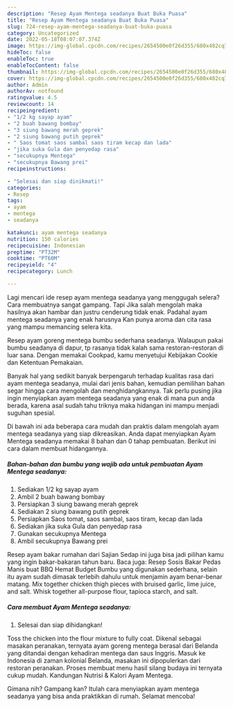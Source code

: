 ```yaml
---
description: "Resep Ayam Mentega seadanya Buat Buka Puasa"
title: "Resep Ayam Mentega seadanya Buat Buka Puasa"
slug: 724-resep-ayam-mentega-seadanya-buat-buka-puasa
category: Uncategorized
date: 2022-05-18T08:07:07.374Z
image: https://img-global.cpcdn.com/recipes/2654500e0f26d355/680x482cq70/ayam-mentega-seadanya-foto-resep-utama.jpg
hideToc: false
enableToc: true
enableTocContent: false
thumbnail: https://img-global.cpcdn.com/recipes/2654500e0f26d355/680x482cq70/ayam-mentega-seadanya-foto-resep-utama.jpg
cover: https://img-global.cpcdn.com/recipes/2654500e0f26d355/680x482cq70/ayam-mentega-seadanya-foto-resep-utama.jpg
author: Admin
authorAv: notfound
ratingvalue: 4.5
reviewcount: 14
recipeingredient:
- "1/2 kg sayap ayam"
- "2 buah bawang bombay"
- "3 siung bawang merah geprek"
- "2 siung bawang putih geprek"
- " Saos tomat saos sambal saos tiram kecap dan lada"
- "jika suka Gula dan penyedap rasa"
- "secukupnya Mentega"
- "secukupnya Bawang prei"
recipeinstructions:

- "Selesai dan siap dinikmati!"
categories:
- Resep
tags:
- ayam
- mentega
- seadanya

katakunci: ayam mentega seadanya 
nutrition: 150 calories
recipecuisine: Indonesian
preptime: "PT32M"
cooktime: "PT60M"
recipeyield: "4"
recipecategory: Lunch

---
```



Lagi mencari ide resep ayam mentega seadanya yang menggugah selera? Cara membuatnya sangat gampang. Tapi Jika salah mengolah maka hasilnya akan hambar dan justru cenderung tidak enak. Padahal ayam mentega seadanya yang enak harusnya Kan punya aroma dan cita rasa yang mampu memancing selera kita.


Resep ayam goreng mentega bumbu sederhana seadanya. Walaupun pakai bumbu seadanya di dapur, tp rasanya tidak kalah sama restoran-restoran di luar sana. Dengan memakai Cookpad, kamu menyetujui Kebijakan Cookie dan Ketentuan Pemakaian.

Banyak hal yang sedikit banyak berpengaruh terhadap kualitas rasa dari ayam mentega seadanya, mulai dari jenis bahan, kemudian pemilihan bahan segar hingga cara mengolah dan menghidangkannya. Tak perlu pusing jika ingin menyiapkan ayam mentega seadanya yang enak di mana pun anda berada, karena asal sudah tahu triknya maka hidangan ini mampu menjadi suguhan spesial.


Di bawah ini ada beberapa cara mudah dan praktis dalam mengolah ayam mentega seadanya yang siap dikreasikan. Anda dapat menyiapkan Ayam Mentega seadanya memakai 8 bahan dan 0 tahap pembuatan. Berikut ini cara dalam membuat hidangannya.

<!--inarticleads1-->

##### Bahan-bahan dan bumbu yang wajib ada untuk pembuatan Ayam Mentega seadanya:

1. Sediakan 1/2 kg sayap ayam
1. Ambil 2 buah bawang bombay
1. Persiapkan 3 siung bawang merah geprek
1. Sediakan 2 siung bawang putih geprek
1. Persiapkan  Saos tomat, saos sambal, saos tiram, kecap dan lada
1. Sediakan jika suka Gula dan penyedap rasa
1. Gunakan secukupnya Mentega
1. Ambil secukupnya Bawang prei


Resep ayam bakar rumahan dari Sajian Sedap ini juga bisa jadi pilihan kamu yang ingin bakar-bakaran tahun baru. Baca juga: Resep Sosis Bakar Pedas Manis buat BBQ Hemat Budget Bumbu yang digunakan sederhana, selain itu ayam sudah dimasak terlebih dahulu untuk menjamin ayam benar-benar matang. Mix together chicken thigh pieces with bruised garlic, lime juice, and salt. Whisk together all-purpose flour, tapioca starch, and salt. 

<!--inarticleads2-->

##### Cara membuat Ayam Mentega seadanya:


1. Selesai dan siap dihidangkan!

Toss the chicken into the flour mixture to fully coat. Dikenal sebagai masakan peranakan, ternyata ayam goreng mentega berasal dari Belanda yang ditandai dengan kehadiran mentega dan saus Inggris. Masuk ke Indonesia di zaman kolonial Belanda, masakan ini dipopulerkan dari restoran peranakan. Proses membuat menu hasil silang budaya ini ternyata cukup mudah. Kandungan Nutrisi &amp; Kalori Ayam Mentega. 

Gimana nih? Gampang kan? Itulah cara menyiapkan ayam mentega seadanya yang bisa anda praktikkan di rumah. Selamat mencoba!

